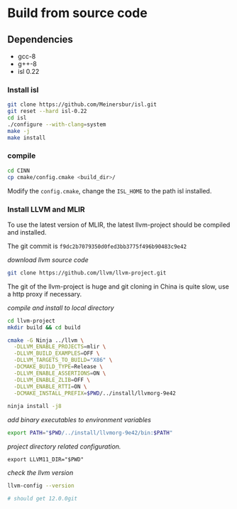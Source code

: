 # Build from source code

## Dependencies

- gcc-8
- g++-8
- isl 0.22

### Install isl


```sh
git clone https://github.com/Meinersbur/isl.git
git reset --hard isl-0.22
cd isl
./configure --with-clang=system
make -j
make install
```

### compile

```sh
cd CINN
cp cmake/config.cmake <build_dir>/
```

Modify the `config.cmake`, change the `ISL_HOME` to the path isl installed.


### Install LLVM and MLIR
To use the latest version of MLIR, the latest llvm-project should be compiled and installed.

The git commit is `f9dc2b7079350d0fed3bb3775f496b90483c9e42`

*download llvm source code*

```sh
git clone https://github.com/llvm/llvm-project.git
```
The git of the llvm-project is huge and git cloning in China is quite slow, use a http proxy if necessary.

*compile and install to local directory*

```sh
cd llvm-project
mkdir build && cd build

cmake -G Ninja ../llvm \
  -DLLVM_ENABLE_PROJECTS=mlir \
  -DLLVM_BUILD_EXAMPLES=OFF \
  -DLLVM_TARGETS_TO_BUILD="X86" \
  -DCMAKE_BUILD_TYPE=Release \
  -DLLVM_ENABLE_ASSERTIONS=ON \
  -DLLVM_ENABLE_ZLIB=OFF \
  -DLLVM_ENABLE_RTTI=ON \
  -DCMAKE_INSTALL_PREFIX=$PWD/../install/llvmorg-9e42
  
ninja install -j8
```

*add binary executables to environment variables*

```sh
export PATH="$PWD/../install/llvmorg-9e42/bin:$PATH"
```

*project directory related configuration.*
```
export LLVM11_DIR="$PWD"
```

*check the llvm version*

```sh
llvm-config --version

# should get 12.0.0git
```
